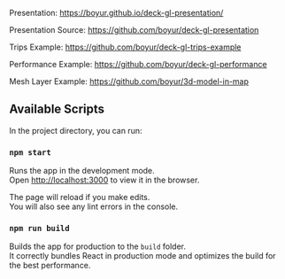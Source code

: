 Presentation: https://boyur.github.io/deck-gl-presentation/

Presentation Source: https://github.com/boyur/deck-gl-presentation

Trips Example: https://github.com/boyur/deck-gl-trips-example

Performance Example: https://github.com/boyur/deck-gl-performance

Mesh Layer Example: https://github.com/boyur/3d-model-in-map


## Available Scripts

In the project directory, you can run:

### `npm start`

Runs the app in the development mode.<br>
Open [http://localhost:3000](http://localhost:3000) to view it in the browser.

The page will reload if you make edits.<br>
You will also see any lint errors in the console.

### `npm run build`

Builds the app for production to the `build` folder.<br>
It correctly bundles React in production mode and optimizes the build for the best performance.
